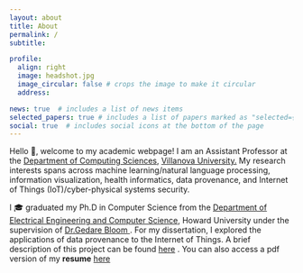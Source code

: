 ```yaml
---
layout: about
title: About
permalink: /
subtitle: 

profile:
  align: right
  image: headshot.jpg
  image_circular: false # crops the image to make it circular
  address:

news: true  # includes a list of news items
selected_papers: true # includes a list of papers marked as "selected={true}"
social: true  # includes social icons at the bottom of the page
---
```



Hello :wave:, welcome to my academic webpage! I am an Assistant Professor at the [Department of Computing Sciences](https://www1.villanova.edu/university/liberal-arts-sciences/programs/computing-sciences.html), [Villanova University.](https://www1.villanova.edu/university.html) My research interests spans across machine learning/natural language processing, information visualization, health informatics, data provenance, and Internet of Things (IoT)/cyber-physical systems security. 


I :mortar_board: graduated my Ph.D in Computer Science from the [Department of Electrical Engineering and Computer Science](https://cea.howard.edu/academics/departments/department-electrical-engineering-and-computer-science), Howard University under the supervision of [Dr.Gedare Bloom ](https://gedare.github.io/).  For my dissertation, I explored the applications of data provenance to the Internet of Things. A brief description of this project can be found [here](http://www.csc.villanova.edu/~enwafor/provenance.pdf) . You can also access a pdf version of my **resume** <a href="./assets/pdf/resume.pdf" target="_blank">here</a> 

